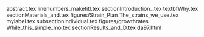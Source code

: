 abstract.tex
linenumbers_maketitl.tex
sectionIntroduction_.tex
textbfWhy.tex
sectionMaterials_and.tex
figures/Strain_Plan
The_strains_we_use.tex
mylabel.tex
subsectionIndividual.tex
figures/growthrates
While_this_simple_mo.tex
sectionResults_and_D.tex
da97.html